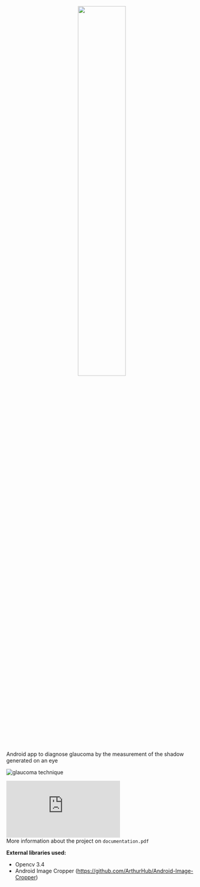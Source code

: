 
<p align="center">
  <img  width="50%" src="https://i.imgur.com/0VrhyOT.png">
</p>

Android app to diagnose glaucoma by the measurement of the shadow generated on an eye  
  
![glaucoma technique](https://i.imgur.com/5UwxJPC.png)  
  
![Source](https://oftalmologia.eloculista.es/index.php?option=com_k2&view=item&id=126:valoraci%C3%B3n-del-%C3%A1ngulo-camerular-iluminaci%C3%B3n-paralela)  
More information about the project on `documentation.pdf`
  
**External libraries used:**  
- Opencv 3.4  
- Android Image Cropper (https://github.com/ArthurHub/Android-Image-Cropper)
